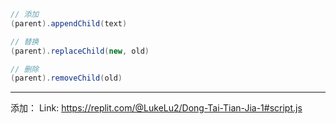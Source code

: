```java
// 添加
(parent).appendChild(text)

// 替换
(parent).replaceChild(new, old)

// 删除
(parent).removeChild(old)

```
---
添加：
Link: https://replit.com/@LukeLu2/Dong-Tai-Tian-Jia-1#script.js
